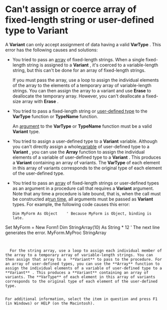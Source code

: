 
# Can't assign or coerce array of fixed-length string or user-defined type to Variant

A  **Variant** can only accept assignment of data having a valid **VarType** . This error has the following causes and solutions:



- You tried to pass an [array](b8bdf64f-5920-1ae9-16d0-b26d09524a30.md) of fixed-length strings. When a single fixed-length string is assigned to a **Variant** , it's coerced to a variable-length string, but this can't be done for an array of fixed-length strings.
    
    If you must pass the array, use a loop to assign the individual elements of the array to the elements of a temporary array of variable-length strings. You can then assign the array to a variant and use  **Erase** to deallocate the temporary array. However, you can't deallocate a fixed-size array with **Erase** .
    
- You tried to pass a fixed-length string or [user-defined type](b8bdf64f-5920-1ae9-16d0-b26d09524a30.md) to the **VarType** function or **TypeName** function.
    
    An [argument](b8bdf64f-5920-1ae9-16d0-b26d09524a30.md) to the **VarType** or **TypeName** function must be a valid **Variant** type.
    
- You tried to assign a user-defined type to a  **Variant** variable. Although you can't directly assign a whole[variable](b8bdf64f-5920-1ae9-16d0-b26d09524a30.md) of user-defined type to a **Variant** , you can use the **Array** function to assign the individual elements of a variable of user-defined type to a **Variant** . This produces a **Variant** containing an array of variants. The **VarType** of each element in this array of variants corresponds to the original type of each element of the user-defined type.
    
- You tried to pass an [array](b8bdf64f-5920-1ae9-16d0-b26d09524a30.md) of fixed-length strings or user-defined types as an argument in a procedure call that requires a **Variant** argument. Note that any time a procedure is late bound, that is, when the call must be constructed at[run time](b8bdf64f-5920-1ae9-16d0-b26d09524a30.md), all arguments must be passed as  **Variant** types. For example, the following code causes this error:
    
  ```
  Dim MyForm As Object    ' Because MyForm is Object, binding is late. 
Set MyForm = New Form1 
Dim StringArray(10) As String * 12 
' The next line generates the error. 
MyForm.MyProc StringArray 

  ```


    For the string array, use a loop to assign each individual member of the array to a temporary array of variable-length strings. You can then assign that array to a  **Variant** to pass to the procedure. For an array of user-defined types, you can use the **Array** function to assign the individual elements of a variable of user-defined type to a **Variant** . This produces a **Variant** containing an array of variants. The **VarType** of each element in this array of variants corresponds to the original type of each element of the user-defined type.
    

For additional information, select the item in question and press F1 (in Windows) or HELP (on the Macintosh).
